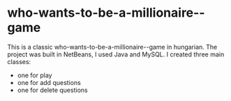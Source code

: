 # who-wants-to-be-a-millionaire--game

This is a classic who-wants-to-be-a-millionaire--game in hungarian.
The project was built in NetBeans, I used Java and MySQL.
I created three main classes:
- one for play
- one for add questions
- one for delete questions

